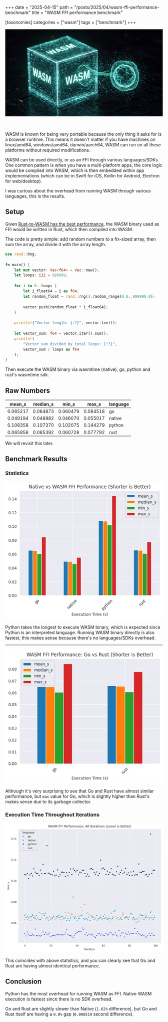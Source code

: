 +++
date = "2025-04-15"
path = "/posts/2025/04/wasm-ffi-performance-benchmark"
title = "WASM FFI performance benchmark"

[taxonomies]
categories = ["wasm"]
tags = ["benchmark"]
+++

![cover](images/cover.webp)

<br>

WASM is known for being very portable because the only thing it asks for is a browser runtime. This means it doesn't
matter if you have machines on linux/amd64, windows/amd64, darwin/aarch64, WASM can run on all these platforms without
required modifications.

WASM can be used directly, or as an FFI through various languages/SDKs. One common pattern is when you have a
multi-platform apps, the core logic would be compiled into WASM, which is then embedded within app implementations (which can be in Swift for iOS, Kotlin for Android, Electron for web/desktop).

I was curious about the overhead from running WASM through various languages, this is the results.

## Setup

Given [Rust-to-WASM has the best performance](https://karnwong.me/posts/2024/12/native-implementation-vs-wasm-for-go-python-and-rust-benchmark/),
the WASM binary used as FFI would be written in Rust, which then compiled into WASM.

The code is pretty simple: add random numbers to a fix-sized array, then sum the array, and divide it with the array
length.

```rust
use rand::Rng;

fn main() {
    let mut vector: Vec<f64> = Vec::new();
    let loops: i32 = 999999;

    for i in 0..loops {
        let i_float64 = i as f64;
        let random_float = rand::rng().random_range(0.0..999999.0);

        vector.push(random_float * i_float64);
    }

    println!("Vector length: {:?}", vector.len());

    let vector_sum: f64 = vector.iter().sum();
    println!(
        "Vector sum divided by total loops: {:?}",
        vector_sum / loops as f64
    );
}
```

Then execute the WASM binary via wasmtime (native), go, python and rust's wasmtime sdk.

## Raw Numbers

| mean_s   | median_s | min_s    | max_s    | language |
|----------|----------|----------|----------|----------|
| 0.065217 | 0.064873 | 0.060479 | 0.084518 | go       |
| 0.049194 | 0.048882 | 0.046070 | 0.055017 | native   |
| 0.108358 | 0.107370 | 0.102075 | 0.144279 | python   |
| 0.065958 | 0.065392 | 0.060728 | 0.077792 | rust     |

We will revisit this later.

## Benchmark Results

### Statistics

![overview](images/01-overview.webp)

Python takes the longest to execute WASM binary, which is expected since Python is an interpreted language. Running WASM binary directly is also fastest, this makes sense because there's no languages/SDKs overhead.

---

![go-vs-rust](images/02-go-vs-rust.webp)

Although it's very surprising to see that Go and Rust have almost similar performance, but `max` value for Go, which is slightly higher than Rust's makes sense due to its garbage collector.

### Execution Time Throughout Iterations

![iterations](images/03-iterations.webp)

This coincides with above statistics, and you can clearly see that Go and Rust are having almost identical performance.

## Conclusion

Python has the most overhead for running WASM as FFI. Native WASM execution is fastest since there is no SDK overhead.

Go and Rust are slightly slower than Native (`1.62%` difference), but Go and Rust itself are having a `0.8%` gap (`0.000519` second difference).
